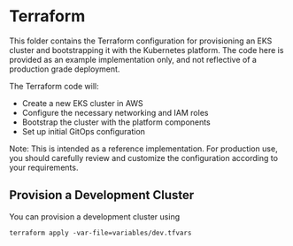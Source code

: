 # Terraform

This folder contains the Terraform configuration for provisioning an EKS cluster and bootstrapping it with the Kubernetes platform. The code here is provided as an example implementation only, and not reflective of a production grade deployment.

The Terraform code will:

- Create a new EKS cluster in AWS
- Configure the necessary networking and IAM roles
- Bootstrap the cluster with the platform components
- Set up initial GitOps configuration

Note: This is intended as a reference implementation. For production use, you should carefully review and customize the configuration according to your requirements.

## Provision a Development Cluster

You can provision a development cluster using

```shell
terraform apply -var-file=variables/dev.tfvars
```
